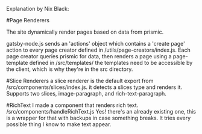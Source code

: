 Explanation by Nix Black:

#Page Renderers

The site dynamically render pages based on data from prismic.

gatsby-node.js sends an 'actions' object which contains a 'create page' action to
every page creator defined in /utils/page-creators/index.js.
Each page creator queries prismic for data, then renders a page using a page-template defined in
/src/templates/
the templates need to be accessible by the client, which is why they're in the src directory.


#Slice Renderers
a slice renderer is the default export from /src/components/slices/index.js.
it detects a slices type and renders it. Supports two slices, image-paragraph, and rich-text-paragraph.


#RichText
I made a component that renders rich text. /src/components/handleRichText.js Yes! there's an already existing one, this is a wrapper for that with backups in case something breaks. It tries every possible thing I know to make text appear.
  